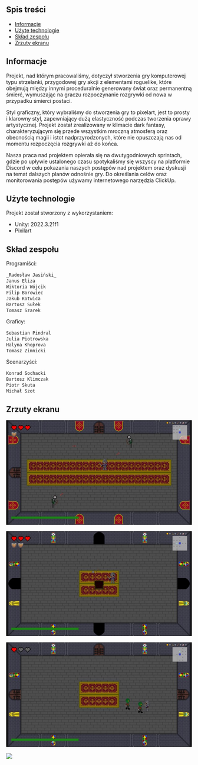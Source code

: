 ## Spis treści
* [Informacje](#informacje)
* [Użyte technologie](#użyte-technologie)
* [Skład zespołu](#skład-zespołu)
* [Zrzuty ekranu](#zrzuty-ekranu)

## Informacje

Projekt, nad którym pracowaliśmy, dotyczył stworzenia gry komputerowej typu strzelanki, przygodowej gry akcji
z elementami roguelike, które obejmują między innymi proceduralnie generowany świat oraz permanentną śmierć, 
wymuszając na graczu rozpoczynanie rozgrywki od nowa w przypadku śmierci postaci.

Styl graficzny, który wybraliśmy do stworzenia gry to pixelart, jest to prosty i klarowny styl, zapewniający
dużą elastyczność podczas tworzenia oprawy artystycznej. Projekt został zrealizowany w klimacie dark fantasy,
charakteryzującym się przede wszystkim mroczną atmosferą oraz obecnością magii i istot nadprzyrodzonych, które nie opuszczają 
nas od momentu rozpoczęcia rozgrywki aż do końca.

Nasza praca nad projektem opierała się na dwutygodniowych sprintach, gdzie po upływie ustalonego czasu spotykaliśmy się wszyscy
na platformie Discord w celu pokazania naszych postępów nad projektem oraz dyskusji na temat dalszych planów odnośnie gry.
Do określania celów oraz monitorowania postępów używamy internetowego narzędzia ClickUp.

	
## Użyte technologie
Projekt został stworzony z wykorzystaniem:
* Unity: 2022.3.21f1
* Pixilart

## Skład zespołu

Programiści:
```
_Radosław Jasiński_
Janus Eliza
Wiktoria Wójcik
Filip Borowiec
Jakub Kotwica
Bartosz Sułek
Tomasz Szarek
```

Graficy:
```
Sebastian Pindral
Julia Piotrowska
Halyna Khoprova
Tomasz Zimnicki
```

Scenarzyści:
```
Konrad Sochacki
Bartosz Klimczak
Piotr Skuta
Michał Szot
```

## Zrzuty ekranu 

![](https://github.com/Pskuta/test/blob/main/ss1.jpg)

![](https://github.com/Pskuta/test/blob/main/ss2.jpg)

![](https://github.com/Pskuta/test/blob/main/ss3.jpg)

![](https://github.com/Pskuta/test/blob/main/ss4.jpg)








